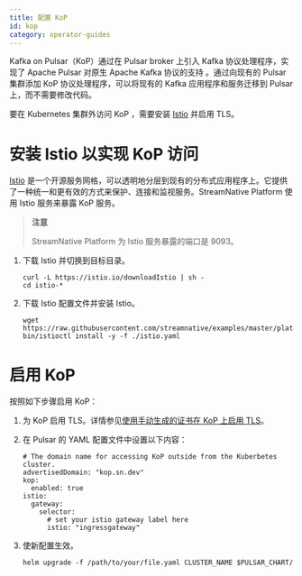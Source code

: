 ```yaml
---
title: 配置 KoP
id: kop
category: operator-guides
---
```


Kafka on Pulsar（KoP）通过在 Pulsar broker 上引入 Kafka 协议处理程序，实现了 Apache Pulsar 对原生 Apache Kafka 协议的支持 。通过向现有的 Pulsar 集群添加 KoP 协议处理程序，可以将现有的 Kafka 应用程序和服务迁移到 Pulsar 上，而不需要修改代码。

要在 Kubernetes 集群外访问 KoP ，需要安装 [Istio](https://istio.io/latest/about/service-mesh/) 并启用 TLS。

# 安装 Istio 以实现 KoP 访问

[Istio](https://istio.io/latest/about/service-mesh/) 是一个开源服务网格，可以透明地分层到现有的分布式应用程序上。它提供了一种统一和更有效的方式来保护、连接和监视服务。StreamNative Platform 使用 Istio 服务来暴露 KoP 服务。

> **注意**
> 
> StreamNative Platform 为 Istio 服务暴露的端口是 9093。

1. 下载 Istio 并切换到目标目录。

    ```
    curl -L https://istio.io/downloadIstio | sh -
    cd istio-*
    ```

2. 下载 Istio 配置文件并安装 Istio。

    ```
    wget https://raw.githubusercontent.com/streamnative/examples/master/platform/istio.yaml
    bin/istioctl install -y -f ./istio.yaml
    ```

# 启用 KoP

按照如下步骤启用 KoP：

1. 为 KoP 启用 TLS。详情参见[使用手动生成的证书在 KoP 上启用 TLS](/operator-guides/configure/security/network-encryption/tls-proxy.md#使用手动生成的证书在-KoP-上启用-TLS)。

2. 在 Pulsar 的 YAML 配置文件中设置以下内容：

    ```
    # The domain name for accessing KoP outside from the Kuberbetes cluster.
    advertisedDomain: "kop.sn.dev"
    kop:
      enabled: true
    istio:
      gateway:
        selector:
          # set your istio gateway label here
          istio: "ingressgateway"
    ```

3. 使新配置生效。

    ```
    helm upgrade -f /path/to/your/file.yaml CLUSTER_NAME $PULSAR_CHART/
    ```
